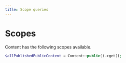 ```yaml
---
title: Scope queries
---
```


# Scopes

Content has the following scopes available.

```php
$allPublishedPublicContent = Content::public()->get();
```